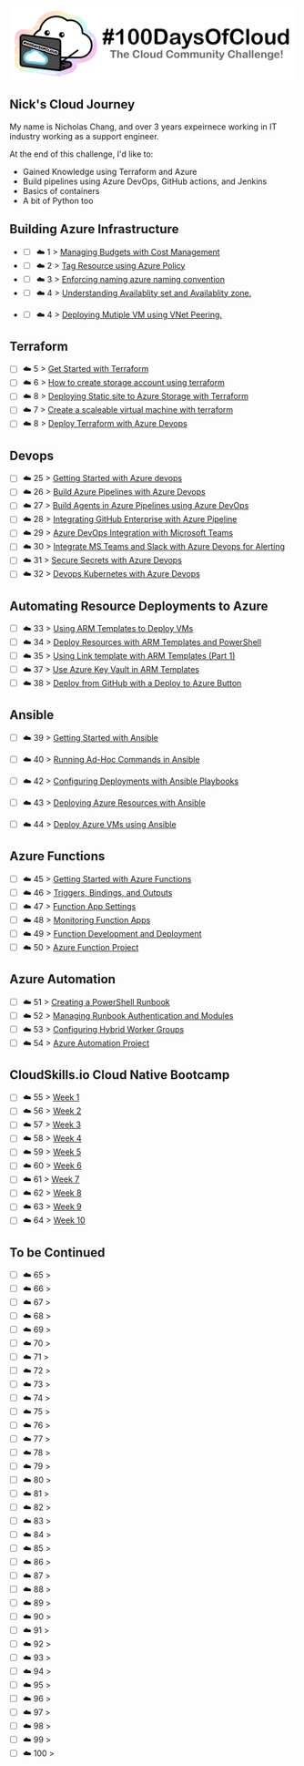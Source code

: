 <p align="center">
  <img src="banner.png">
</p>

## Nick's Cloud Journey

My name is Nicholas Chang, and over 3 years expeirnece  working in IT industry working as a support engineer. 

At the end of this challenge, I'd like to:

- Gained Knowledge using Terraform and Azure
- Build pipelines using Azure DevOps, GitHub actions, and Jenkins
- Basics of containers
- A bit of Python too

## Building Azure Infrastructure  

- - [ ] ☁️ 1 > [Managing Budgets with Cost Management](Journey/001/Readme.md)
- - [ ] ☁️ 2 > [Tag Resource using Azure Policy](Journey/002/Readme.md)
- - [ ] ☁️ 3 > [Enforcing naming azure naming convention](Journey/003/Readme.md)
- - [ ] ☁️ 4 > [Understanding Availablity set and Availablity zone.](Journey/004/Readme.md)
- - [ ] ☁️ 4 > [Deploying Mutiple VM using VNet Peering.](Journey/004/Readme.md)


## Terraform

- [ ] ☁️ 5 > [Get Started with Terraform](Journey/005/Readme.md)
- [ ] ☁️ 6 > [How to create storage account using terraform](Journey/025/Readme.md)
- [ ] ☁️ 8 > [Deploying Static site to Azure Storage with Terraform](Journey/027/Readme.md)
- [ ] ☁️ 7 > [Create a scaleable virtual machine with terraform](Journey/026/Readme.md)
- [ ] ☁️ 8 > [Deploy Terraform with Azure Devops](Journey/027/Readme.md)

## Devops

- [ ] ☁️ 25 > [Getting Started with Azure devops](Journey/028/Readme.md)
- [ ] ☁️ 26 > [Build Azure Pipelines with Azure Devops](Journey/029/Readme.md)
- [ ] ☁️ 27 > [Build Agents in Azure Pipelines using Azure DevOps](Journey/027/Readme.md)
- [ ] ☁️ 28 > [Integrating GitHub Enterprise with Azure Pipeline](Journey/028/Readme.md)
- [ ] ☁️ 29 > [Azure DevOps Integration with Microsoft Teams](Journey/029/Readme.md)
- [ ] ☁️ 30 > [Integrate MS Teams and Slack with Azure Devops for Alerting](Journey/030/Readme.md)
- [ ] ☁️ 31 > [Secure Secrets with Azure Devops](Journey/031/Readme.md)
- [ ] ☁️ 32 > [Devops Kubernetes with Azure Devops](Journey/032/Readme.md)

## Automating Resource Deployments to Azure

- [ ] ☁️ 33 > [Using ARM Templates to Deploy VMs](Journey/0033/Readme.md)
- [ ] ☁️ 34 > [Deploy Resources with ARM Templates and PowerShell](Journey/0034/Readme.md)
- [ ] ☁️ 35 > [Using Link template with ARM Templates (Part 1)](Journey/0035/Readme.md)
- [ ] ☁️ 37 > [Use Azure Key Vault in ARM Templates](Journey/0036/Readme.md)
- [ ] ☁️ 38 > [Deploy from GitHub with a Deploy to Azure Button](Journey/0037/Readme.md)

## Ansible

- [ ] ☁️ 39 > [Getting Started with Ansible](Journey/0038/Readme.md)
- [ ] ☁️ 40 > [Running Ad-Hoc Commands in Ansible](Journey/0039/Readme.md)
- [ ] ☁️ 42 > [Configuring Deployments with Ansible Playbooks](Journey/040/Readme.md)
- [ ] ☁️ 43 > [Deploying Azure Resources with Ansible](Journey/041/Readme.md)
- [ ] ☁️ 44 > [Deploy Azure VMs using Ansible](Journey/042/Readme.md)


## Azure Functions

- [ ] ☁️ 45 > [Getting Started with Azure Functions](Journey/043/Readme.md)
- [ ] ☁️ 46 > [Triggers, Bindings, and Outputs](Journey/044/Readme.md)
- [ ] ☁️ 47 > [Function App Settings](Journey/045/Readme.md)
- [ ] ☁️ 48 > [Monitoring Function Apps](Journey/046/Readme.md)
- [ ] ☁️ 49 > [Function Development and Deployment](Journey/047/Readme.md)
- [ ] ☁️ 50 > [Azure Function Project](Journey/048/Readme.md)

## Azure Automation

- [ ] ☁️ 51 > [Creating a PowerShell Runbook](Journey/0049/Readme.md)
- [ ] ☁️ 52 > [Managing Runbook Authentication and Modules](Journey/050/Readme.md)
- [ ] ☁️ 53 > [Configuring Hybrid Worker Groups](Journey/051/Readme.md)
- [ ] ☁️ 54 > [Azure Automation Project](Journey/052/Readme.md)

## CloudSkills.io Cloud Native Bootcamp
- [ ] ☁️ 55 > [Week 1](Journey/030/Readme.md)
- [ ] ☁️ 56 > [Week 2](Journey/031/Readme.md)
- [ ] ☁️ 57 > [Week 3](Journey/032/Readme.md)
- [ ] ☁️ 58 > [Week 4](Journey/033/Readme.md)
- [ ] ☁️ 59 > [Week 5](Journey/034/Readme.md)
- [ ] ☁️ 60 > [Week 6](Journey/035/Readme.md)
- [ ] ☁️ 61 > [Week 7](Journey/036/Readme.md)
- [ ] ☁️ 62 > [Week 8](Journey/037/Readme.md)
- [ ] ☁️ 63 > [Week 9](Journey/038/Readme.md)
- [ ] ☁️ 64 > [Week 10](Journey/039/Readme.md)

## To be Continued 
- [ ] ☁️ 65 > [](Journey/065/Readme.md)
- [ ] ☁️ 66 > [](Journey/066/Readme.md)
- [ ] ☁️ 67 > [](Journey/067/Readme.md)
- [ ] ☁️ 68 > [](Journey/068/Readme.md)
- [ ] ☁️ 69 > [](Journey/069/Readme.md)
- [ ] ☁️ 70 > [](Journey/070/Readme.md)
- [ ] ☁️ 71 > [](Journey/071/Readme.md)
- [ ] ☁️ 72 > [](Journey/072/Readme.md)
- [ ] ☁️ 73 > [](Journey/073/Readme.md)
- [ ] ☁️ 74 > [](Journey/074/Readme.md)
- [ ] ☁️ 75 > [](Journey/075/Readme.md)
- [ ] ☁️ 76 > [](Journey/076/Readme.md)
- [ ] ☁️ 77 > [](Journey/077/Readme.md)
- [ ] ☁️ 78 > [](Journey/078/Readme.md)
- [ ] ☁️ 79 > [](Journey/079/Readme.md)
- [ ] ☁️ 80 > [](Journey/080/Readme.md)
- [ ] ☁️ 81 > [](Journey/081/Readme.md)
- [ ] ☁️ 82 > [](Journey/082/Readme.md)
- [ ] ☁️ 83 > [](Journey/083/Readme.md)
- [ ] ☁️ 84 > [](Journey/084/Readme.md)
- [ ] ☁️ 85 > [](Journey/085/Readme.md)
- [ ] ☁️ 86 > [](Journey/086/Readme.md)
- [ ] ☁️ 87 > [](Journey/087/Readme.md)
- [ ] ☁️ 88 > [](Journey/088/Readme.md)
- [ ] ☁️ 89 > [](Journey/089/Readme.md)
- [ ] ☁️ 90 > [](Journey/090/Readme.md)
- [ ] ☁️ 91 > [](Journey/091/Readme.md)
- [ ] ☁️ 92 > [](Journey/092/Readme.md)
- [ ] ☁️ 93 > [](Journey/093/Readme.md)
- [ ] ☁️ 94 > [](Journey/094/Readme.md)
- [ ] ☁️ 95 > [](Journey/095/Readme.md)
- [ ] ☁️ 96 > [](Journey/096/Readme.md)
- [ ] ☁️ 97 > [](Journey/097/Readme.md)
- [ ] ☁️ 98 > [](Journey/098/Readme.md)
- [ ] ☁️ 99 > [](Journey/099/Readme.md)
- [ ] ☁️ 100 > [](Journey/100/Readme.md)
